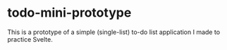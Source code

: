 # todo-mini-prototype 
This is a prototype of a simple (single-list) to-do list application 
I made to practice Svelte.